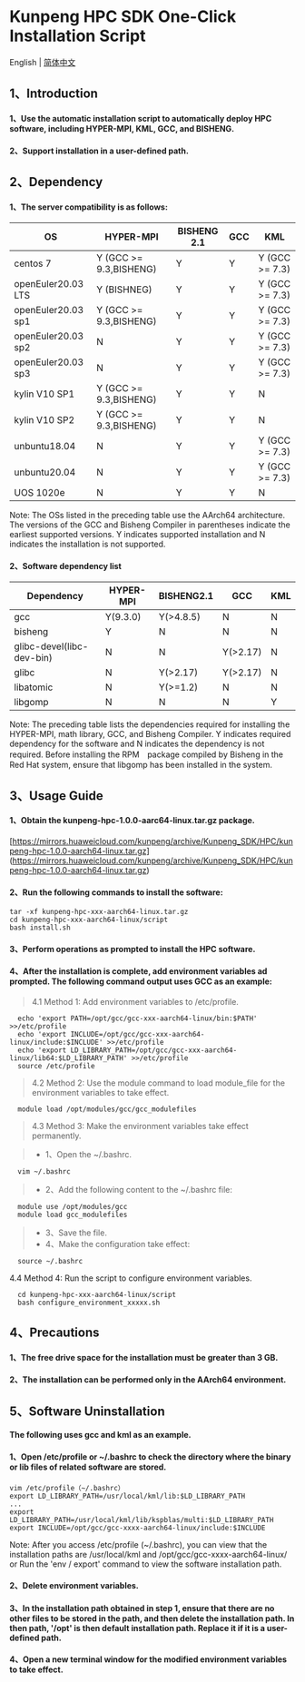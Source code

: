 # **Kunpeng HPC SDK One-Click Installation Script**

English | [简体中文](README.md)

## 1、Introduction

#### 1、Use the automatic installation script to automatically deploy HPC software, including HYPER-MPI, KML, GCC, and BISHENG.

#### 2、Support installation in a user-defined path.


## 2、Dependency

#### 1、The server compatibility is as follows:

|  OS  | HYPER-MPI  | BISHENG 2.1 | GCC  | KML   |  
|  ---- | ----  | ---- | ---- | ----  |
| centos 7  | Y (GCC >= 9.3,BISHENG) | Y | Y | Y (GCC >= 7.3) |
| openEuler20.03 LTS  | Y (BISHNEG) | Y | Y | Y (GCC >= 7.3) |
| openEuler20.03 sp1  | Y (GCC >= 9.3,BISHENG) | Y | Y | Y (GCC >= 7.3) |
| openEuler20.03 sp2  | N | Y | Y | Y (GCC >= 7.3) |
| openEuler20.03 sp3  | N | Y | Y | Y (GCC >= 7.3) |
| kylin V10 SP1  | Y (GCC >= 9.3,BISHENG) | Y | Y | N  |
| kylin V10 SP2  | Y (GCC >= 9.3,BISHENG) | Y | Y | N  |
| unbuntu18.04  | N | Y | Y | Y (GCC >= 7.3)| 
| unbuntu20.04  | N | Y | Y | Y (GCC >= 7.3) |
| UOS 1020e | N | Y | Y | N  | 

Note: The OSs listed in the preceding table use the AArch64 architecture. The versions of the GCC and Bisheng Compiler in parentheses indicate the earliest supported versions. Y indicates supported installation and N indicates the installation is not supported.

#### 2、Software dependency list


|  Dependency  | HYPER-MPI  | BISHENG2.1 | GCC  | KML   |  
|  ---- | ----  | ---- | ---- | ----  |
| gcc  | Y(9.3.0) | Y(>4.8.5)| N | N |
| bisheng  | Y | N | N | N  |
| glibc-devel(libc-dev-bin) | N  | N | Y(>2.17) | N  |
| glibc  | N | Y(>2.17)| Y(>2.17) | N  |
| libatomic  | N | Y(>=1.2) | N | N  |
| libgomp  | N | N | N | Y  | 

Note: The preceding table lists the dependencies required for installing the HYPER-MPI, math library, GCC, and Bisheng Compiler. Y indicates required dependency for the software and N indicates the dependency is not required. Before installing the RPM　package compiled by Bisheng in the Red Hat system, ensure that libgomp has been installed in the system.

## 3、Usage Guide

####  1、Obtain the kunpeng-hpc-1.0.0-aarc64-linux.tar.gz package. 
[https://mirrors.huaweicloud.com/kunpeng/archive/Kunpeng_SDK/HPC/kunpeng-hpc-1.0.0-aarch64-linux.tar.gz]
(https://mirrors.huaweicloud.com/kunpeng/archive/Kunpeng_SDK/HPC/kunpeng-hpc-1.0.0-aarch64-linux.tar.gz)
####  2、Run the following commands to install the software:
```
tar -xf kunpeng-hpc-xxx-aarch64-linux.tar.gz
cd kunpeng-hpc-xxx-aarch64-linux/script
bash install.sh
```
#### 3、Perform operations as prompted to install the HPC software. 
#### 4、After the installation is complete, add environment variables ad prompted. The following command output uses GCC as an example:

>  4.1 Method 1: Add environment variables to /etc/profile.
```
  echo 'export PATH=/opt/gcc/gcc-xxx-aarch64-linux/bin:$PATH' >>/etc/profile
  echo 'export INCLUDE=/opt/gcc/gcc-xxx-aarch64-linux/include:$INCLUDE' >>/etc/profile
  echo 'export LD_LIBRARY_PATH=/opt/gcc/gcc-xxx-aarch64-linux/lib64:$LD_LIBRARY_PATH' >>/etc/profile
  source /etc/profile
```
>  4.2 Method 2: Use the module command to load module_file for the environment variables to take effect.
```
  module load /opt/modules/gcc/gcc_modulefiles
```
> 4.3 Method 3: Make the environment variables take effect permanently.

> * 1、Open the ~/.bashrc.
```
  vim ~/.bashrc  
```
> * 2、Add the following content to the ~/.bashrc file:
```
  module use /opt/modules/gcc
  module load gcc_modulefiles
```
> * 3、Save the file.
> * 4、Make the configuration take effect:
```
  source ~/.bashrc
```
4.4 Method 4: Run the script to configure environment variables.
```
  cd kunpeng-hpc-xxx-aarch64-linux/script
  bash configure_environment_xxxxx.sh
```
## 4、Precautions

#### 1、The free drive space for the installation must be greater than 3 GB.
#### 2、The installation can be performed only in the AArch64 environment.

## 5、Software Uninstallation
#### The following uses gcc and kml as an example.
#### 1、Open /etc/profile or ~/.bashrc to check the directory where the binary or lib files of related software are stored.
```
vim /etc/profile（~/.bashrc）
export LD_LIBRARY_PATH=/usr/local/kml/lib:$LD_LIBRARY_PATH
...
export LD_LIBRARY_PATH=/usr/local/kml/lib/kspblas/multi:$LD_LIBRARY_PATH
export INCLUDE=/opt/gcc/gcc-xxxx-aarch64-linux/include:$INCLUDE
```
Note: After you access /etc/profile (~/.bashrc), you can view that the installation paths are /usr/local/kml and /opt/gcc/gcc-xxxx-aarch64-linux/ or Run the 'env / export' command to view the software installation path.

#### 2、Delete environment variables.
#### 3、In the installation path obtained in  step 1, ensure that there are no other files to be stored in the path, and then delete the installation path. In then path, '/opt' is then default installation path. Replace it if it is a user-defined path.
#### 4、Open a new terminal window for the modified environment variables to take effect.
